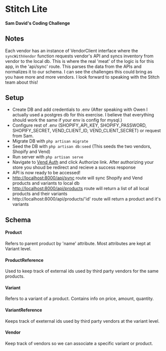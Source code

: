 # Stitch Lite
#### Sam David's Coding Challenge

## Notes
Each vendor has an instance of VendorClient interface where the `syncWithVendor` function requests vendor's API and syncs inventory from vendor to the local db. This is where the real 'meat' of the logic is for this app, in the 'api/sync' route. This parses the data from the APIs and normalizes it to our schema. I can see the challenges this could bring as you have more and more vendors. I look forward to speaking with the Stitch team about this!

## Setup
* Create DB and add credentials to .env (After speaking with Owen I actually used a postgres db for this exercise. I believe that everything should work the same if your env is config for mysql.)
* Configure rest of .env (SHOPIFY_API_KEY, SHOPIFY_PASSWORD, SHOPIFY_SECRET, VEND_CLIENT_ID, VEND_CLIENT_SECRET) or request from Sam.
* Migrate DB with `php artisan migrate`
* Seed the DB with `php artisan db:seed` (This seeds the two vendors, Shopify and Vend)
* Run server with `php artisan serve`
* Navigate to [Vend Auth](http://localhost:8000/vend) and click Authorize link. After authorizing your store you shoud be redirect and recieve a success response
* API is now ready to be accessed!
* [http://localhost:8000/api/sync](http://localhost:8000/api/sync) route will sync Shopify and Vend products and variants to local db
* [http://localhost:8000/api/products](http://localhost:8000/api/products) route will return a list of all local products and their variants
* http://localhost:8000/api/products/'id' route will return a product and it's variants

## Schema

#### Product
Refers to parent product by 'name' attribute. Most attributes are kept at Variant level.

#### ProductReference
Used to keep track of external ids used by third party vendors for the same products.

#### Variant
Refers to a variant of a product. Contains info on price, amount, quantity.

#### VariantReference
Keeps track of exeternal ids used by third party vendors at the variant level.

#### Vendor
Keep track of vendors so we can associate a specific variant or product.




